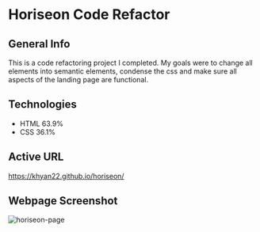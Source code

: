 # Horiseon Code Refactor

## General Info
This is a code refactoring project I completed. My goals were to change all elements into semantic elements, condense the css and make sure all aspects of the landing page are functional. 

## Technologies
* HTML 63.9%
* CSS 36.1%

## Active URL
https://khyan22.github.io/horiseon/

## Webpage Screenshot
![horiseon-page](https://user-images.githubusercontent.com/99227324/155911323-3f8eb7db-e29a-4148-91a5-9ad5bc84503d.png)

